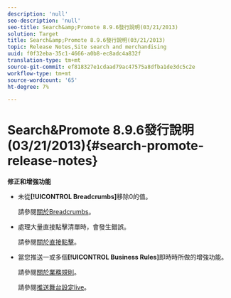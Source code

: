 ```yaml
---
description: 'null'
seo-description: 'null'
seo-title: Search&amp;Promote 8.9.6發行說明(03/21/2013)
solution: Target
title: Search&amp;Promote 8.9.6發行說明(03/21/2013)
topic: Release Notes,Site search and merchandising
uuid: f0f32eba-35c1-4666-a0b8-ec8adc4a832f
translation-type: tm+mt
source-git-commit: ef818327e1cdaad79ac47575a8dfba1de3dc5c2e
workflow-type: tm+mt
source-wordcount: '65'
ht-degree: 7%

---
```



# Search&amp;Promote 8.9.6發行說明(03/21/2013){#search-promote-release-notes}

**修正和增強功能**

* 未從&#x200B;**[!UICONTROL Breadcrumbs]**&#x200B;移除0的值。

   請參閱[關於Breadcrumbs](../c-about-design-menu/c-about-breadcrumbs.md#concept_FB8A943C594A4A1593B118141DA61F03)。

* 處理大量直接點擊清單時，會發生錯誤。

   請參閱[關於直接點擊](../c-about-rules-menu/c-about-direct-hits.md#concept_C5EE074A19FD4D5B8DD21DB575E35565)。

* 當您推送一或多個&#x200B;**[!UICONTROL Business Rules]**&#x200B;即時時所做的增強功能。

   請參閱[關於業務規則](../c-about-rules-menu/c-about-business-rules.md#concept_2A93D76216754D3D8412CDEA00BD26BD)。

   請參閱[推送舞台設定live](../c-about-staging.md#task_44306783B4C0408AAA58B471DAF2D9A4)。

